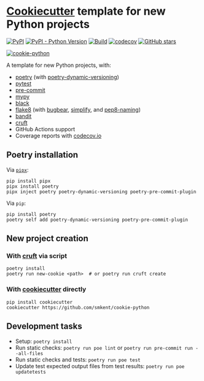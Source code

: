 # [Cookiecutter][cookiecutter] template for new Python projects

[![PyPI](https://img.shields.io/pypi/v/cookie-python)][pypi]
[![PyPI - Python Version](https://img.shields.io/pypi/pyversions/cookie-python)][pypi]
[![Build](https://img.shields.io/github/checks-status/smkent/cookie-python/main?label=build)][gh-actions]
[![codecov](https://codecov.io/gh/smkent/cookie-python/branch/main/graph/badge.svg)][codecov]
[![GitHub stars](https://img.shields.io/github/stars/smkent/cookie-python?style=social)][repo]

[![cookie-python][logo]](#)

A template for new Python projects, with:

* [poetry][poetry] (with [poetry-dynamic-versioning][poetry-dynamic-versioning])
* [pytest][pytest]
* [pre-commit][pre-commit]
* [mypy][mypy]
* [black][black]
* [flake8][flake8] (with [bugbear][flake8-bugbear], [simplify][flake8-simplify],
  and [pep8-naming][pep8-naming])
* [bandit][bandit]
* [cruft][cruft]
* GitHub Actions support
* Coverage reports with [codecov.io][codecovio]

## Poetry installation

Via [`pipx`][pipx]:

```console
pip install pipx
pipx install poetry
pipx inject poetry poetry-dynamic-versioning poetry-pre-commit-plugin
```

Via `pip`:

```console
pip install poetry
poetry self add poetry-dynamic-versioning poetry-pre-commit-plugin
```

## New project creation

### With [cruft][cruft] via script

```console
poetry install
poetry run new-cookie <path>  # or poetry run cruft create
```

### With [cookiecutter][cookiecutter] directly

```console
pip install cookiecutter
cookiecutter https://github.com/smkent/cookie-python
```

## Development tasks

* Setup: `poetry install`
* Run static checks: `poetry run poe lint` or
  `poetry run pre-commit run --all-files`
* Run static checks and tests: `poetry run poe test`
* Update test expected output files from test results:
  `poetry run poe updatetests`

[bandit]: https://github.com/PyCQA/bandit
[black]: https://github.com/psf/black
[codecov]: https://codecov.io/gh/smkent/cookie-python
[codecovio]: https://codecov.io
[cookiecutter]: https://github.com/cookiecutter/cookiecutter
[cruft]: https://github.com/cruft/cruft
[flake8-bugbear]: https://github.com/PyCQA/flake8-bugbear
[flake8-simplify]: https://github.com/MartinThoma/flake8-simplify
[flake8]: https://github.com/pycqa/flake8
[gh-actions]: https://github.com/smkent/cookie-python/actions?query=branch%3Amain
[logo]: https://raw.github.com/smkent/cookie-python/main/img/cookie-python.png
[mypy]: https://github.com/python/mypy
[pep8-naming]: https://github.com/PyCQA/pep8-naming
[pipx]: https://pypa.github.io/pipx/
[poetry-dynamic-versioning]: https://github.com/mtkennerly/poetry-dynamic-versioning
[poetry-installation]: https://python-poetry.org/docs/#installation
[poetry]: https://python-poetry.org/
[pre-commit]: https://pre-commit.com/
[pypi]: https://pypi.org/project/cookie-python/
[pytest]: https://docs.pytest.org
[repo]: https://github.com/smkent/cookie-python
